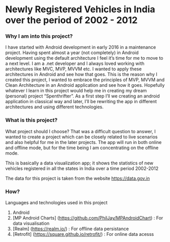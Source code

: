 # Newly Registered Vehicles in India over the period of 2002 - 2012

### Why I am into this project?

I have started with Android development in early 2016 in a maintenance project. Having spent almost a year (not completely) in Android development using the default architecture I feel it’s time for me to move to a next level. I am a .net developer and I always loved working with architectures like MVC, MVP, MVVM etc. I wanted to apply these architectures in Android and see how that goes. This is the reason why I created this project, I wanted to embrace the principles of MVP, MVVM and Clean Architecture in an Android application and see how it goes. Hopefully whatever I learn in this project would help me in creating my dream (personal) project “Spenthrifter”.
As a first step I’ll we creating an android application in classical way and later, I’ll be rewriting the app in different architectures and using different technologies.

### What is this project?

What project should I choose? That was a difficult question to answer, I wanted to create a project which can be closely related to live scenarios and also helpful for me in the later projects. The app will run in both online and offline mode, but for the time being I am concentrating on the offline mode.


This is basically a data visualization app; it shows the statistics of new vehicles registered in all the states in India over a time period 2002-2012


The data for this project is taken from the website https://data.gov.in

### How?

Languages and technologies used in this project


1.	Android
2.	[MP Android Charts] (https://github.com/PhilJay/MPAndroidChart) : For data visualisation
3.	[Realm] (https://realm.io/) : For offline data persistance
4.	[Retrofit] (https://square.github.io/retrofit/) : For online data acesss
